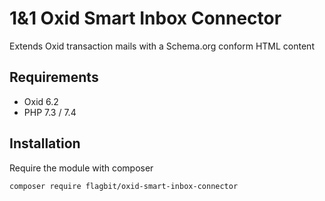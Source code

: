 # 1&1 Oxid Smart Inbox Connector

Extends Oxid transaction mails with a Schema.org conform HTML content

## Requirements

* Oxid 6.2
* PHP 7.3 / 7.4

## Installation

Require the module with composer

```
composer require flagbit/oxid-smart-inbox-connector
```

